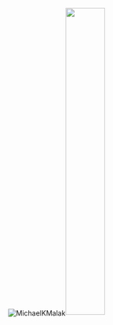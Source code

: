 <img align="center" src="https://github-readme-stats.vercel.app/api?username=MichaelKMalak&show_icons=true" alt="MichaelKMalak" /><img alt="" src="https://media.giphy.com/media/13HgwGsXF0aiGY/giphy.gif?raw=true" width="40%">
<!--
### Hi there 👋
**MichaelKMalak/MichaelKMalak** is a ✨ _special_ ✨ repository because its `README.md` (this file) appears on your GitHub profile.
- 🔭 I’m currently working on ...
- 🌱 I’m currently learning ...
- 👯 I’m looking to collaborate on ...
- 🤔 I’m looking for help with ...
- 💬 Ask me about ...
- 📫 How to reach me: ...
- 😄 Pronouns: ...
- ⚡ Fun fact: ...
-->
